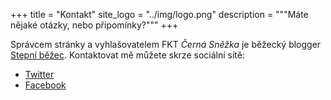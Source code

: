 +++
title = "Kontakt"
site_logo = "../img/logo.png"
description = """Máte nějaké otázky, nebo připomínky?"""
+++

Správcem stránky a vyhlašovatelem FKT _Černá Sněžka_ je běžecký
blogger [Stepní běžec](//stepnibezec.cz). Kontaktovat mě můžete
skrze sociální sítě:

* [Twitter](//twitter.com/CernaSnezka)
* [Facebook](//facebook.com/CernaSnezka)

